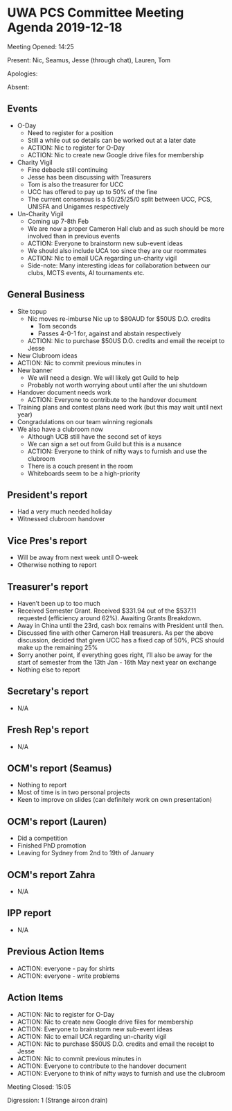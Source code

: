# UWA PCS Committee Meeting Agenda 2019-12-18
Meeting Opened: 14:25

Present: Nic, Seamus, Jesse (through chat), Lauren, Tom

Apologies: 

Absent: 

## Events
  - O-Day
    - Need to register for a position 
    - Still a while out so details can be worked out at a later date
    - ACTION: Nic to register for O-Day
    - ACTION: Nic to create new Google drive files for membership 
  - Charity Vigil
    - Fine debacle still continuing
    - Jesse has been discussing with Treasurers
    - Tom is also the treasurer for UCC 
    - UCC has offered to pay up to 50% of the fine
    - The current consensus is a 50/25/25/0 split between UCC, PCS, UNISFA and Unigames respectively
  - Un-Charity Vigil
    - Coming up 7-8th Feb
    - We are now a proper Cameron Hall club and as such should be more involved than in previous events
    - ACTION: Everyone to brainstorm new sub-event ideas
    - We should also include UCA too since they are our roommates 
    - ACTION: Nic to email UCA regarding un-charity vigil
    - Side-note: Many interesting ideas for collaboration between our clubs, MCTS events, AI tournaments etc.
## General Business
  - Site topup
    - Nic moves re-imburse Nic up to $80AUD for $50US D.O. credits 
      - Tom seconds
      - Passes 4-0-1 for, against and abstain respectively 
    - ACTION: Nic to purchase $50US D.O. credits and email the receipt to Jesse
  - New Clubroom ideas
  - ACTION: Nic to commit previous minutes in
  - New banner
    - We will need a design. We will likely get Guild to help
    - Probably not worth worrying about until after the uni shutdown
  - Handover document needs work 
    - ACTION: Everyone to contribute to the handover document
  - Training plans and contest plans need work (but this may wait until next year)
  - Congradulations on our team winning regionals
  - We also have a clubroom now
    - Although UCB still have the second set of keys
    - We can sign a set out from Guild but this is a nusance 
    - ACTION: Everyone to think of nifty ways to furnish and use the clubroom
    - There is a couch present in the room
    - Whiteboards seem to be a high-priority
## President's report
  - Had a very much needed holiday
  - Witnessed clubroom handover
## Vice Pres's report
  - Will be away from next week until O-week
  - Otherwise nothing to report
## Treasurer's report
  - Haven’t been up to too much
  - Received Semester Grant. Received $331.94 out of the $537.11 requested (efficiency around 62%). Awaiting Grants Breakdown.
  - Away in China until the 23rd, cash box remains with President until then.
  - Discussed fine with other Cameron Hall treasurers. As per the above discussion, decided that given UCC has a fixed cap of 50%, PCS should make up the remaining 25%
  - Sorry another point, if everything goes right, I’ll also be away for the start of semester from the 13th Jan - 16th May next year on exchange
  - Nothing else to report
## Secretary's report
  - N/A
## Fresh Rep's report
  - N/A
## OCM's report (Seamus)
  - Nothing to report
  - Most of time is in two personal projects
  - Keen to improve on slides (can definitely work on own presentation)
## OCM's report (Lauren)
  - Did a competition
  - Finished PhD promotion
  - Leaving for Sydney from 2nd to 19th of January
## OCM's report Zahra
  - N/A
## IPP report
  - N/A
## Previous Action Items
  - ACTION: everyone - pay for shirts
  - ACTION: everyone - write problems
## Action Items 
  - ACTION: Nic to register for O-Day
  - ACTION: Nic to create new Google drive files for membership
  - ACTION: Everyone to brainstorm new sub-event ideas
  - ACTION: Nic to email UCA regarding un-charity vigil
  - ACTION: Nic to purchase $50US D.O. credits and email the receipt to Jesse
  - ACTION: Nic to commit previous minutes in
  - ACTION: Everyone to contribute to the handover document
  - ACTION: Everyone to think of nifty ways to furnish and use the clubroom

Meeting Closed: 15:05

Digression: 1 (Strange aircon drain)
